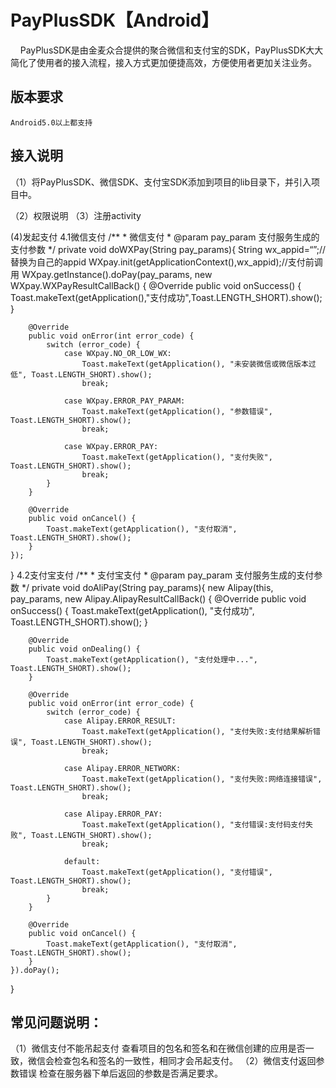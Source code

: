 # PayPlusSDK【Android】
     PayPlusSDK是由金麦众合提供的聚合微信和支付宝的SDK，PayPlusSDK大大简化了使用者的接入流程，接入方式更加便捷高效，方便使用者更加关注业务。

## 版本要求
    Android5.0以上都支持

## 接入说明 
（1）将PayPlusSDK、微信SDK、支付宝SDK添加到项目的lib目录下，并引入项目中。

（2）权限说明
    <uses-permission android:name="android.permission.INTERNET" />
    <uses-permission android:name="android.permission.ACCESS_NETWORK_STATE" />
    <uses-permission android:name="android.permission.ACCESS_WIFI_STATE" />
    <uses-permission android:name="android.permission.READ_PHONE_STATE" />
    <uses-permission android:name="android.permission.WRITE_EXTERNAL_STORAGE" />
（3）注册activity
<!-- 微信支付 -->
<activity
    android:name="g3.yeepay.com.qianmaisdk.weixinPay.WXpayCallbackActivity"
    android:configChanges="orientation|keyboardHidden|navigation|screenSize"
    android:launchMode="singleTop"
    android:theme="@android:style/Theme.Translucent.NoTitleBar" />

<activity-alias
    android:name=".wxapi.WXPayEntryActivity"
    android:exported="true"
    android:targetActivity="g3.yeepay.com.qianmaisdk.weixinPay.WXpayCallbackActivity" />

<!--支付宝支付-->
<activity
    android:name="com.alipay.sdk.app.H5PayActivity"
    android:configChanges="orientation|keyboardHidden|navigation"
    android:exported="false"
    android:screenOrientation="behind" >
</activity>
<activity
    android:name="com.alipay.sdk.auth.AuthActivity"
    android:configChanges="orientation|keyboardHidden|navigation"
    android:exported="false"
    android:screenOrientation="behind" >
</activity>
(4)发起支付
4.1微信支付
/**
     * 微信支付
     * @param pay_param 支付服务生成的支付参数
     */
    private void doWXPay(String pay_params){
    String wx_appid=“”;//替换为自己的appid
    WXpay.init(getApplicationContext(),wx_appid);//支付前调用
    WXpay.getInstance().doPay(pay_params, new WXpay.WXPayResultCallBack() {
        @Override
        public void onSuccess() {
            Toast.makeText(getApplication(),"支付成功",Toast.LENGTH_SHORT).show();
        }

        @Override
        public void onError(int error_code) {
            switch (error_code) {
                case WXpay.NO_OR_LOW_WX:
                    Toast.makeText(getApplication(), "未安装微信或微信版本过低", Toast.LENGTH_SHORT).show();
                    break;

                case WXpay.ERROR_PAY_PARAM:
                    Toast.makeText(getApplication(), "参数错误", Toast.LENGTH_SHORT).show();
                    break;

                case WXpay.ERROR_PAY:
                    Toast.makeText(getApplication(), "支付失败", Toast.LENGTH_SHORT).show();
                    break;
            }
        }

        @Override
        public void onCancel() {
            Toast.makeText(getApplication(), "支付取消", Toast.LENGTH_SHORT).show();
        }
    });
}
4.2支付宝支付
   /**
     * 支付宝支付
     * @param pay_param 支付服务生成的支付参数
     */
    private void doAliPay(String pay_params){
    new Alipay(this, pay_params, new Alipay.AlipayResultCallBack() {
        @Override
        public void onSuccess() {
            Toast.makeText(getApplication(), "支付成功", Toast.LENGTH_SHORT).show();
        }

        @Override
        public void onDealing() {
            Toast.makeText(getApplication(), "支付处理中...", Toast.LENGTH_SHORT).show();
        }

        @Override
        public void onError(int error_code) {
            switch (error_code) {
                case Alipay.ERROR_RESULT:
                    Toast.makeText(getApplication(), "支付失败:支付结果解析错误", Toast.LENGTH_SHORT).show();
                    break;

                case Alipay.ERROR_NETWORK:
                    Toast.makeText(getApplication(), "支付失败:网络连接错误", Toast.LENGTH_SHORT).show();
                    break;

                case Alipay.ERROR_PAY:
                    Toast.makeText(getApplication(), "支付错误:支付码支付失败", Toast.LENGTH_SHORT).show();
                    break;

                default:
                    Toast.makeText(getApplication(), "支付错误", Toast.LENGTH_SHORT).show();
                    break;
            }
        }

        @Override
        public void onCancel() {
            Toast.makeText(getApplication(), "支付取消", Toast.LENGTH_SHORT).show();
        }
    }).doPay();
}

## 常见问题说明：
（1）微信支付不能吊起支付
    查看项目的包名和签名和在微信创建的应用是否一致，微信会检查包名和签名的一致性，相同才会吊起支付。
（2）微信支付返回参数错误
    检查在服务器下单后返回的参数是否满足要求。
